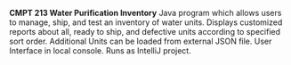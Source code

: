 **CMPT 213 Water Purification Inventory** 
Java program which allows users to manage, ship, and test an inventory of water units.
Displays customized reports about all, ready to ship, and defective units according to specified sort order. 
Additional Units can be loaded from external JSON file. 
User Interface in local console. 
Runs as IntelliJ project.
